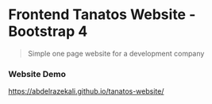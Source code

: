# Frontend Tanatos Website - Bootstrap 4

> Simple one page website for a development company

### Website Demo

https://abdelrazekali.github.io/tanatos-website/


